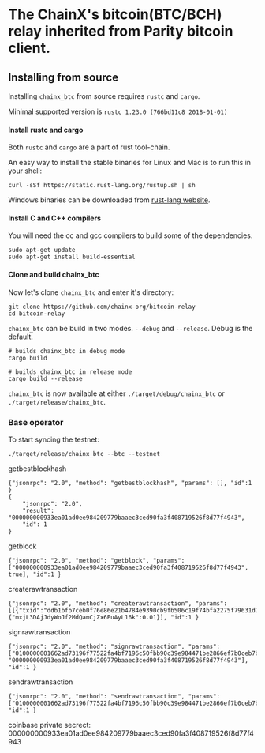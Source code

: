 # The ChainX's bitcoin(BTC/BCH) relay inherited from Parity bitcoin client.
## Installing from source

Installing `chainx_btc` from source requires `rustc` and `cargo`.

Minimal supported version is `rustc 1.23.0 (766bd11c8 2018-01-01)`

#### Install rustc and cargo

Both `rustc` and `cargo` are a part of rust tool-chain.

An easy way to install the stable binaries for Linux and Mac is to run this in your shell:

```
curl -sSf https://static.rust-lang.org/rustup.sh | sh
```

Windows binaries can be downloaded from [rust-lang website](https://www.rust-lang.org/en-US/downloads.html).

#### Install C and C++ compilers

You will need the cc and gcc compilers to build some of the dependencies.

```
sudo apt-get update
sudo apt-get install build-essential
```

#### Clone and build chainx_btc

Now let's clone `chainx_btc` and enter it's directory:

```
git clone https://github.com/chainx-org/bitcoin-relay
cd bitcoin-relay
```

`chainx_btc` can be build in two modes. `--debug` and `--release`. Debug is the default.

```
# builds chainx_btc in debug mode
cargo build
```

```
# builds chainx_btc in release mode
cargo build --release
```

`chainx_btc` is now available at either `./target/debug/chainx_btc` or `./target/release/chainx_btc`.


### Base operator
To start syncing the testnet:
```
./target/release/chainx_btc --btc --testnet
```

getbestblockhash
```
{"jsonrpc": "2.0", "method": "getbestblockhash", "params": [], "id":1 }
{
    "jsonrpc": "2.0",
    "result": "000000000933ea01ad0ee984209779baaec3ced90fa3f408719526f8d77f4943",
    "id": 1
}
```
getblock
```
{"jsonrpc": "2.0", "method": "getblock", "params": ["000000000933ea01ad0ee984209779baaec3ced90fa3f408719526f8d77f4943", true], "id":1 }
```
createrawtransaction
```
{"jsonrpc": "2.0", "method": "createrawtransaction", "params": [[{"txid":"ddb1bfb7ceb0f76e86e21b4784e9390cb9fb506c19f74bfa2275f79631d72a66","vout":0}],{"mxjL3DAjJdyWoJf2MdQamCjZx6PuAyL16k":0.01}], "id":1 }
```
signrawtransaction
```
{"jsonrpc": "2.0", "method": "signrawtransaction", "params": ["0100000001662ad73196f77522fa4bf7196c50fbb90c39e984471be2866ef7b0ceb7bfb1dd0000000000ffffffff0140420f00000000001976a914bcd147e9a3845755a62c1483fabedf23490c115c88ac00000000", "000000000933ea01ad0ee984209779baaec3ced90fa3f408719526f8d77f4943"], "id":1 }
```
sendrawtransaction
```
{"jsonrpc": "2.0", "method": "sendrawtransaction", "params": ["0100000001662ad73196f77522fa4bf7196c50fbb90c39e984471be2866ef7b0ceb7bfb1dd000000006b48304502210092c5ac9178de7c7e959b114df024d6fb3d4b09b63067b8af554f42cff9c28ea202204a6e6ea9bd1b8d7c41dfcd7dbaa2c35dce7bf2d500591739b2577de6fae1e5a94121038d3c8f507cc730ddd3c0dd3aafafbd2d53f6d3a17d5a78f2e6c4ee8ae50bc8f8ffffffff0140420f00000000001976a914bcd147e9a3845755a62c1483fabedf23490c115c88ac00000000"], "id":1 }
```

coinbase private secrect: 000000000933ea01ad0ee984209779baaec3ced90fa3f408719526f8d77f4943
